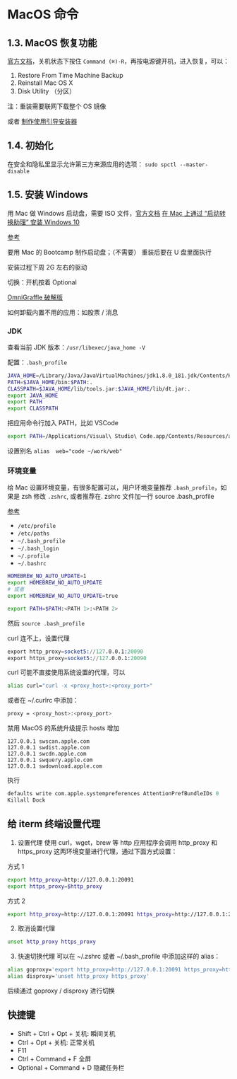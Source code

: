 # MacOS 命令

## 1.3. MacOS 恢复功能

[官方文档](https://support.apple.com/zh-cn/HT201314)，关机状态下按住 `Command (⌘)-R`，再按电源键开机，进入恢复，可以：

1. Restore From Time Machine Backup
2. Reinstall Mac OS X
3. Disk Utility （分区）

注：重装需要联网下载整个 OS 镜像

或者 [制作使用引导安装器](https://support.apple.com/zh-cn/HT201372)

## 1.4. 初始化

在安全和隐私里显示允许第三方来源应用的选项： `sudo spctl --master-disable`

## 1.5. 安装 Windows

用 Mac 做 Windows 启动盘，需要 ISO 文件，[官方文档](https://support.apple.com/zh-cn/HT205016)
[在 Mac 上通过 “启动转换助理” 安装 Windows 10](https://support.apple.com/zh-cn/HT201468)

[参考](https://www.cnblogs.com/zhengxu/articles/6145651.html)

要用 Mac 的 Bootcamp 制作启动盘；（不需要）
重装后要在 U 盘里面执行

安装过程下周 2G 左右的驱动

切换：开机按着 Optional

[OmniGraffle 破解版](https://www.zhinin.com/omnigraffle_pro-mac.html)

如何卸载内置不用的应用：如股票 / 消息

### JDK

查看当前 JDK 版本：`/usr/libexec/java_home -V`

配置：`.bash_profile`

```bash
JAVA_HOME=/Library/Java/JavaVirtualMachines/jdk1.8.0_181.jdk/Contents/Home
PATH=$JAVA_HOME/bin:$PATH:.
CLASSPATH=$JAVA_HOME/lib/tools.jar:$JAVA_HOME/lib/dt.jar:.
export JAVA_HOME
export PATH
export CLASSPATH
```

把应用命令行加入 PATH，比如 VSCode

```bash
export PATH=/Applications/Visual\ Studio\ Code.app/Contents/Resources/app/bin:$PATH
```

设置别名
`alias  web="code ~/work/web"`

### 环境变量

给 Mac 设置环境变量，有很多配置可以，用户环境变量推荐 `.bash_profile`，如果是 zsh 修改 `.zshrc`, 或者推荐在. zshrc 文件加一行 source .bash_profile

[参考](https://blog.csdn.net/lilang66/article/details/81415990)

- `/etc/profile`
- `/etc/paths`
- `~/.bash_profile`
- `~/.bash_login`
- `~/.profile`
- `~/.bashrc`

```bash
HOMEBREW_NO_AUTO_UPDATE=1
export HOMEBREW_NO_AUTO_UPDATE
# 或者
export HOMEBREW_NO_AUTO_UPDATE=true

export PATH=$PATH:<PATH 1>:<PATH 2>
```

然后 `source .bash_profile`

curl 连不上，设置代理

```s
export http_proxy=socket5://127.0.0.1:20090
export https_proxy=socket5://127.0.0.1:20090
```

curl 可能不直接使用系统设置的代理，可以

```sh
alias curl="curl -x <proxy_host>:<proxy_port>"
```

或者在  ~/.curlrc 中添加：

```sh
proxy = <proxy_host>:<proxy_port>
```


禁用 MacOS 的系统升级提示
hosts 增加

```hosts
127.0.0.1 swscan.apple.com
127.0.0.1 swdist.apple.com
127.0.0.1 swcdn.apple.com
127.0.0.1 swquery.apple.com
127.0.0.1 swdownload.apple.com
```

执行

```s
defaults write com.apple.systempreferences AttentionPrefBundleIDs 0
Killall Dock
```

## 给 iterm 终端设置代理

1. 设置代理
使用 curl，wget，brew 等 http 应用程序会调用 http_proxy 和 https_proxy 这两环境变量进行代理，通过下面方式设置：

方式 1

```sh
export http_proxy=http://127.0.0.1:20091
export https_proxy=$http_proxy
```

方式 2

```sh
export http_proxy=http://127.0.0.1:20091 https_proxy=http://127.0.0.1:20091
```

2. 取消设置代理

```sh
unset http_proxy https_proxy
```

3. 快速切换代理
可以在 ~/.zshrc 或者 ~/.bash_profile 中添加这样的 alias：

```sh
alias goproxy='export http_proxy=http://127.0.0.1:20091 https_proxy=http://127.0.0.1:20091'
alias disproxy='unset http_proxy https_proxy'
```

后续通过 goproxy / disproxy 进行切换

## 快捷键

- Shift + Ctrl + Opt + 关机: 瞬间关机
- Ctrl + Opt + 关机: 正常关机
- F11
- Ctrl + Command + F 全屏
- Optional + Command + D 隐藏任务栏
